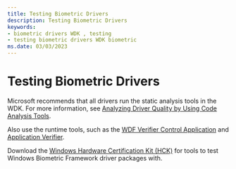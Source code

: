 ```yaml
---
title: Testing Biometric Drivers
description: Testing Biometric Drivers
keywords:
- biometric drivers WDK , testing
- testing biometric drivers WDK biometric
ms.date: 03/03/2023
---
```


# Testing Biometric Drivers


Microsoft recommends that all drivers run the static analysis tools in the WDK. For more information, see [Analyzing Driver Quality by Using Code Analysis Tools](/windows-hardware/drivers).

Also use the runtime tools, such as the [WDF Verifier Control Application](../devtest/wdf-verifier-control-application.md) and [Application Verifier](../devtest/application-verifier.md).

Download the [Windows Hardware Certification Kit (HCK)](https://go.microsoft.com/fwlink/p/?LinkId=733613) for tools to test Windows Biometric Framework driver packages with.

 

